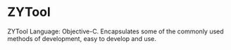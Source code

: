# ZYTool
ZYTool Language: Objective-C. Encapsulates some of the commonly used methods of development, easy to develop and use.
